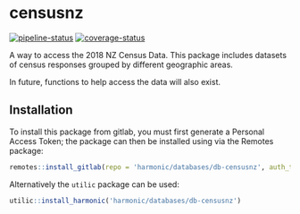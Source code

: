 
<!-- README.md is generated from README.Rmd. Please edit that file -->

# censusnz

<!-- badges: start -->

[![pipeline-status](https://gitlab.harmonic.co.nz/harmonic/databases/db-censusnz/badges/master/pipeline.svg)](https://gitlab.harmonic.co.nz/harmonic/databases/db-censusnz/)
[![coverage-status](https://gitlab.harmonic.co.nz/harmonic/databases/db-censusnz/badges/master/coverage.svg?job=coverage)](https://gitlab.harmonic.co.nz/harmonic/databases/db-censusnz/pipelines)
<!-- badges: end -->

A way to access the 2018 NZ Census Data. This package includes datasets
of census responses grouped by different geographic areas.

In future, functions to help access the data will also exist.

## Installation

To install this package from gitlab, you must first generate a Personal
Access Token; the package can then be installed using via the Remotes
package:

``` r
remotes::install_gitlab(repo = 'harmonic/databases/db-censusnz', auth_token = <PAT>, host = 'gitlab.harmonic.co.nz/')
```

Alternatively the `utilic` package can be used:

``` r
utilic::install_harmonic('harmonic/databases/db-censusnz')
```
